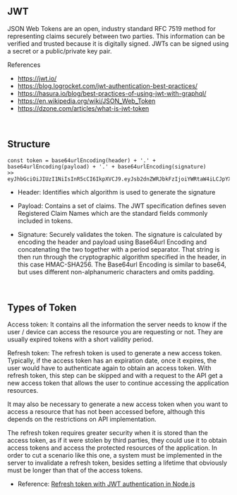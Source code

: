 ## JWT
JSON Web Tokens are an open, industry standard RFC 7519 method for representing claims securely between two parties. This information can be verified and trusted because it is digitally signed. JWTs can be signed using a secret or a public/private key pair.

References
- https://jwt.io/
- https://blog.logrocket.com/jwt-authentication-best-practices/
- https://hasura.io/blog/best-practices-of-using-jwt-with-graphql/
- https://en.wikipedia.org/wiki/JSON_Web_Token
- https://dzone.com/articles/what-is-jwt-token

<br/>

## Structure

```
const token = base64urlEncoding(header) + '.' + base64urlEncoding(payload) + '.' + base64urlEncoding(signature)
>> eyJhbGciOiJIUzI1NiIsInR5cCI6IkpXVCJ9.eyJsb2dnZWRJbkFzIjoiYWRtaW4iLCJpYXQiOjE0MjI3Nzk2Mzh9.gzSraSYS8EXBxLN_oWnFSRgCzcmJmMjLiuyu5CSpyHI
```

- Header: Identifies which algorithm is used to generate the signature

- Payload: Contains a set of claims. The JWT specification defines seven Registered Claim Names which are the standard fields commonly included in tokens.

- Signature: Securely validates the token. The signature is calculated by encoding the header and payload using Base64url Encoding and concatenating the two together with a period separator. That string is then run through the cryptographic algorithm specified in the header, in this case HMAC-SHA256. The Base64url Encoding is similar to base64, but uses different non-alphanumeric characters and omits padding.

<br/>

## Types of Token

Access token: It contains all the information the server needs to know if the user / device can access the resource you are requesting or not. They are usually expired tokens with a short validity period.

Refresh token: The refresh token is used to generate a new access token. Typically, if the access token has an expiration date, once it expires, the user would have to authenticate again to obtain an access token. With refresh token, this step can be skipped and with a request to the API get a new access token that allows the user to continue accessing the application resources.

It may also be necessary to generate a new access token when you want to access a resource that has not been accessed before, although this depends on the restrictions on API implementation.

The refresh token requires greater security when it is stored than the access token, as if it were stolen by third parties, they could use it to obtain access tokens and access the protected resources of the application. In order to cut a scenario like this one, a system must be implemented in the server to invalidate a refresh token, besides setting a lifetime that obviously must be longer than that of the access tokens.

- Reference: [Refresh token with JWT authentication in Node.js](https://solidgeargroup.com/en/refresh-token-with-jwt-authentication-node-js/#:~:text=Refresh%20token%3A%20The%20refresh%20token,to%20obtain%20an%20access%20token.)
